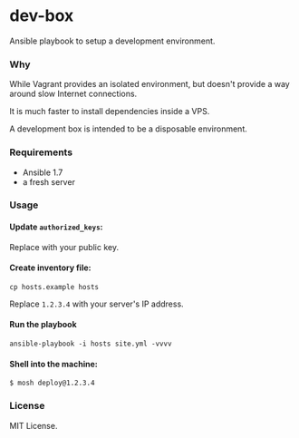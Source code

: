 dev-box
=======

Ansible playbook to setup a development environment.

### Why

While Vagrant provides an isolated environment, but doesn't provide a way around slow Internet connections.

It is much faster to install dependencies inside a VPS.

A development box is intended to be a disposable environment.

### Requirements

* Ansible 1.7
* a fresh server

### Usage

#### Update `authorized_keys`:

Replace with your public key.

#### Create inventory file:

```
cp hosts.example hosts
```

Replace `1.2.3.4` with your server's IP address.

#### Run the playbook

```
ansible-playbook -i hosts site.yml -vvvv
```

#### Shell into the machine:

    $ mosh deploy@1.2.3.4

### License

MIT License.
